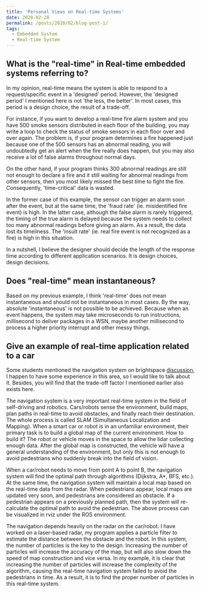 ```yaml
---
title: 'Personal Views on Real-time Systems'
date: 2020-02-28
permalink: /posts/2020/02/blog-post-1/
tags:
  - Embedded System
  - Real-time System
---
```


What is the "real-time" in Real-time embedded systems referring to?
------
In my opinion, real-time means the system is able to respond to a request/specific event in a 'designed' period. However, the 'designed period' I mentioned here is not 'the less, the better'. In most cases, this period is a design choice, the result of a trade-off.

For instance, if you want to develop a real-time fire alarm system and you have 500 smoke sensors distributed in each floor of the building, you may write a loop to check the status of smoke sensors in each floor over and over again. The problem is, if your program determines a fire happened just because one of the 500 sensors has an abnormal reading, you will undoubtedly get an alert when the fire really does happen, but you may also receive a lot of false alarms throughout normal days.

On the other hand, if your program thinks 300 abnormal readings are still not enough to declare a fire and it still waiting for abnormal readings from other sensors, then you most likely missed the best time to fight the fire. Consequently, 'time-critical' data is wasted.

In the former case of this example, the sensor can trigger an alarm soon after the event, but at the same time, the 'fraud rate' (ie. misidentified fire event) is high. In the latter case, although the false alarm is rarely triggered, the timing of the true alarm is delayed because the system needs to collect too many abnormal readings before giving an alarm. As a result, the data lost its timeliness. The 'insult rate' (ie. real fire event is not recognized as a fire) is high in this situation.

In a nutshell, I believe the designer should decide the length of the response time according to different application scenarios. It is design choices, design decisions.

Does "real-time" mean instantaneous?
------
Based on my previous example, I think 'real-time' does not mean instantaneous and should not be instantaneous in most cases. By the way, absolute 'instantaneous' is not possible to be achieved. Because when an event happens, the system may take microseconds to run instructions, millisecond to deliver packages in a WSN, maybe another millisecond to process a higher priority interrupt and other messy things.

Give an example of real-time application related to a car
------
Some students mentioned the navigation system on brightspace [discussion](https://brightspace.ucd.ie/d2l/le/53725/discussions/topics/33965/View), I happen to have some experience in this area, so I would like to talk about it. Besides, you will find that the trade-off factor I mentioned earlier also exists here.

The navigation system is a very important real-time system in the field of self-driving and robotics. Cars/robots sense the environment, build maps, plan paths in real-time to avoid obstacles, and finally reach their destination. The whole process is called SLAM (Simultaneous Localization and Mapping). When a smart car or robot is in an unfamiliar environment, their primary task is to build a global map of the current environment. How to build it? The robot or vehicle moves in the space to allow the lidar collecting enough data. After the global map is constructed, the vehicle will have a general understanding of the environment, but only this is not enough to avoid pedestrians who suddenly break into the field of vision.

When a car/robot needs to move from point A to point B, the navigation system will find the optimal path through algorithms (Dijkstra, A\*, BFS, etc.). At the same time, the navigation system will maintain a local map based on the real-time data from the radar. When pedestrians appear, local maps are updated very soon, and pedestrians are considered an obstacle. If a pedestrian appears on a previously planned path, then the system will re-calculate the optimal path to avoid the pedestrian. The above process can be visualized in rviz under the ROS environment.

The navigation depends heavily on the radar on the car/robot. I have worked on a laser-based radar, my program applies a particle filter to estimate the distance between the obstacle and the robot. In this system, the number of particles is the key to the design. Increasing the number of particles will increase the accuracy of the map, but will also slow down the speed of map construction and vice versa. In my example, it is clear that increasing the number of particles will increase the complexity of the algorithm, causing the real-time navigation system failed to avoid the pedestrians in time. As a result, it is to find the proper number of particles in this real-time system.

